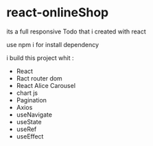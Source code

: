 # react-onlineShop
its a full responsive Todo that i created with react

use npm i for install dependency

i build this project whit :
- React
- Ract router dom
- React Alice Carousel
- chart js
- Pagination
- Axios
- useNavigate
- useState
- useRef
- useEffect
